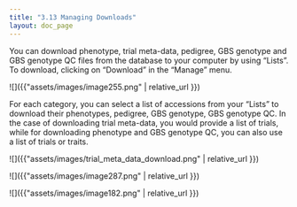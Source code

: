```yaml
---
title: "3.13 Managing Downloads"
layout: doc_page
---
```


You can download phenotype, trial meta-data, pedigree, GBS genotype and GBS genotype QC files from the database to your computer by using “Lists”. To download, clicking on “Download” in the “Manage” menu.

![]({{"assets/images/image255.png" | relative_url }})

For each category, you can select a list of accessions from your “Lists” to download their phenotypes, pedigree, GBS genotype, GBS genotype QC. In the case of downloading trial meta-data, you would provide a list of trials, while for downloading phenotype and GBS genotype QC, you can also use a list of trials or traits.

![]({{"assets/images/trial_meta_data_download.png" | relative_url }})

![]({{"assets/images/image287.png" | relative_url }})

![]({{"assets/images/image182.png" | relative_url }})
